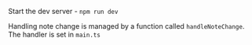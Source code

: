 Start the dev server - `npm run dev` 

Handling note change is managed by a function called `handleNoteChange`. The handler is set in `main.ts`